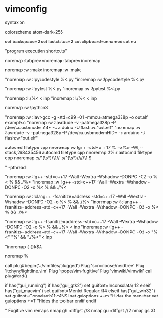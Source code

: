 # vimconfig

syntax on

colorscheme atom-dark-256

set backspace=2
set laststatus=2
set clipboard=unnamed
set nu

"program execution shortcuts"


noremap <F1> <ESC>:tabprev <CR>
vnoremap <F1> <ESC>:tabprev <CR>
inoremap <F1> <ESC>
 
noremap <F3> <ESC> :w <CR> :make <CR>
inoremap <F3> <ESC> :w <CR> :make <CR>
 
"noremap <F4> <ESC> :w <CR> :!pycodestyle %<.py <CR>
"inoremap <F4> <ESC> :w <CR> :!pycodestyle %<.py <CR>
 
"noremap <F5> <ESC> :w <CR> :!pytest %<.py <CR>
"inoremap <F5> <ESC> :w <CR> :!pytest %<.py <CR>
 
"noremap <F6> <ESC> :!./%< < inp<CR>
"inoremap <F6> <ESC> :!./%< < inp<CR>
 
noremap <F7> <ESC> :w !python3 <CR>
 
"noremap <F7> <ESC> :w <CR> :!avr-gcc -g -std=c99 -O1 -mmcu=atmega328p -o out.elf example.c<CR>
"noremap <F6> <ESC> :w <CR> :!avrdude -v -patmega328p -P /dev/cu.usbmodem14* -c arduino -U flash:w:"out.elf"<CR>
"noremap <F5> <ESC> :w <CR> :!avrdude -v -patmega328p -P /dev/cu.usbmodemHID* -c arduino -U flash:w:"out.elf"<CR>
 
autocmd filetype cpp nnoremap <F9> :w <bar> !g++ -std=c++17 % -o %:r -Wl,--stack,268435456<CR>
autocmd filetype cpp nnoremap <F10> :!%:r<CR>
autocmd filetype cpp nnoremap <C-C> :s/^\(\s*\)/\1\/\/<CR> :s/^\(\s*\)\/\/\/\//\1<CR> $
 
" -pthread
 
"noremap <F9> <ESC> :w <CR> :!g++ -std=c++17 -Wall -Wextra -Wshadow -DONPC -O2 -o %< % && ./%< <CR>
"inoremap <F9> <ESC> :w <CR> :!g++ -std=c++17 -Wall -Wextra -Wshadow -DONPC -O2 -o %< % && ./%< <CR>
 
"noremap <F10> <ESC> :w <CR> :!clang++ -fsanitize=address -std=c++17 -Wall -Wextra -Wshadow -DONPC -O2 -o %< % && ./%< <CR>
"inoremap <F10> <ESC> :w <CR> :!clang++ -fsanitize=address -std=c++17 -Wall -Wextra -Wshadow -DONPC -O2 -o %< % && ./%< <CR>
 
 
"noremap <F10> <ESC> :w <CR> :!g++ -fsanitize=address -std=c++17 -Wall -Wextra -Wshadow -DONPC -O2 -o %< % && ./%< < inp<CR>
"inoremap <F10> <ESC> :w <CR> :!g++ -fsanitize=address -std=c++17 -Wall -Wextra -Wshadow -DONPC -O2 -o "%<" "%" && "./%<" < inp<CR>
 
 
 
"inoremap {<CR> {<CR>}<ESC>k$A<CR>
 
noremap <TAB> %

call plug#begin('~/vimfiles/plugged')
Plug 'scrooloose/nerdtree'
Plug 'itchyny/lightline.vim'
Plug 'tpope/vim-fugitive'
Plug 'vimwiki/vimwiki'
call plug#end()

if has("gui_running")
  if has("gui_gtk2")
    set guifont=Inconsolata\ 12
  elseif has("gui_macvim")
    set guifont=Menlo\ Regular:h14
  elseif has("gui_win32")
    set guifont=Consolas:h11:cANSI
    set guioptions +=m "Hides the menubar
    set guioptions +=T "Hides the toolbar
  endif
endif

" Fugitive vim remaps
nmap <leader>gh :diffget //3<CR>
nmap <leader>gu :diffget //2<CR>
nmap <leader>gs :G<CR>
